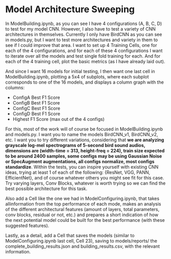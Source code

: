 # Model Architecture Sweeping

In ModelBuilding.ipynb, as you can see I have 4 configurations (A, B, C, D) to test for my model CNN. However, I also have to test a variety of CNN architectures in themselves. Currently I only have BirdCNN as you can see in models.py, but I want to test more architectures and variety in them to see if I could improve that area.
I want to set up 4 Training Cells, one for each of the 4 configurations, and for each of these 4 configurations I want to iterate over all the models and test single fold training for each. And for each of the 4 training cell, plot the basic metrics (as I have already laid out).

And since I want 16 models for initial testing, I then want one last cell in ModelBuilding.ipynb, plotting a 5x4 of subplots, where each subplot corresponds to one of the 16 models, and displays a column graph with the columns:
- ConfigA Best F1 Score
- ConfigB Best F1 Score
- ConfigC Best F1 Score
- ConfigD Best F1 Score
- Highest F1 Score (max out of the 4 configs)

For this, most of the work will of course be focused in ModelBuilding.ipynb and models.py. I want you to name the models BirdCNN_v1, BirdCNN_v2, etc. I want you to try different variations, considering that **we are analyzing grayscale log-mel spectrograms of 5-second bird sound audios, dimensions are (width-time = 313, height-freq = 224), train size expected to be around 2400 samples, some configs may be using Gaussian Noise or SpecAugment augmentations, all configs normalize, most configs standardize**. Within the tests, you can inspire yourself with existing CNN ideas, trying at least 1 of each of the following: {ResNet, VGG, PANN, EfficientNet}, and of course whatever others you might see fit for this case. Try varying layers, Conv Blocks, whatever is worth trying so we can find the best possible architecture for this task.

Also add a Cell like the one we had in ModelConfiguring.ipynb, that takes allinformation from the top performance of each mode, makes an analysis of the different architectural features (amount of layers, total parameters, conv blocks, residual or not, etc.) and prepares a short indication of how the next potential model could be built for the best performance (with these suggested features).

Lastly, as a detail, add a Cell that saves the models (similar to ModelConfiguring.ipynb last cell, Cell 23), saving to models/reports/ the complete_building_results.json and building_results.csv, with the relevant information.